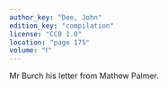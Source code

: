 ```yaml
---
author_key: "Dee, John"
edition_key: "compilation"
license: "CC0 1.0"
location: "page 175"
volume: "Ⅰ"
---
```

Mr Burch his letter from Mathew Palmer.
